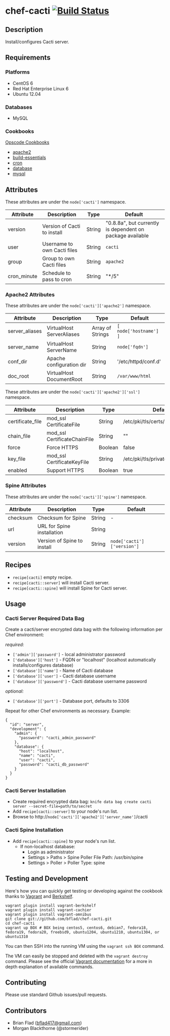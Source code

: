 # chef-cacti [![Build Status](https://secure.travis-ci.org/bflad/chef-cacti.png?branch=master)](http://travis-ci.org/bflad/chef-cacti)

## Description

Install/configures Cacti server.

## Requirements

### Platforms

* CentOS 6
* Red Hat Enterprise Linux 6
* Ubuntu 12.04

### Databases

* MySQL

### Cookbooks

[Opscode Cookbooks](https://github.com/opscode-cookbooks/)

* [apache2](https://github.com/opscode-cookbooks/apache2/)
* [build-essentials](https://github.com/opscode-cookbooks/build-essentials/)
* [cron](https://github.com/opscode-cookbooks/cron/)
* [database](https://github.com/opscode-cookbooks/database/)
* [mysql](https://github.com/opscode-cookbooks/mysql/)

## Attributes

These attributes are under the `node['cacti']` namespace.

Attribute | Description | Type | Default
----------|-------------|------|--------
version | Version of Cacti to install | String | "0.8.8a", but currently is dependent on package available
user | Username to own Cacti files | String | `cacti`
group | Group to own Cacti files | String | `apache2`
cron_minute | Schedule to pass to cron | String | "*/5"

### Apache2 Attributes ###

These attributes are under the `node['cacti']['apache2']` namespace.

Attribute | Description | Type | Default
----------|-------------|------|--------
server_aliases | VirtualHost ServerAliases | Array of Strings | `[ node['hostname'] ]`
server_name | VirtualHost ServerName | String | `node['fqdn']`
conf_dir | Apache configuration dir | String | '/etc/httpd/conf.d'
doc_root | VirtualHost DocumentRoot | String | `/var/www/html`

These attributes are under the `node['cacti']['apache2']['ssl']` namespace.

Attribute | Description | Type | Default
----------|-------------|------|--------
certificate_file | mod_ssl CertificateFile | String | /etc/pki/tls/certs/localhost.crt
chain_file | mod_ssl CertificateChainFile | String | ""
force | Force HTTPS | Boolean | false
key_file | mod_ssl CertificateKeyFile | String | /etc/pki/tls/private/localhost.key
enabled | Support HTTPS | Boolean | true

### Spine Attributes ###

These attributes are under the `node['cacti']['spine']` namespace.

Attribute | Description | Type | Default
----------|-------------|------|--------
checksum | Checksum for Spine | String | -
url | URL for Spine installation | String | 
version | Version of Spine to install | String | `node['cacti']['version']`

## Recipes

* `recipe[cacti]` empty recipe.
* `recipe[cacti::server]` will install Cacti server.
* `recipe[cacti::spine]` will install Spine for Cacti server.

## Usage

### Cacti Server Required Data Bag

Create a cacti/server encrypted data bag with the following information per Chef environment:

_required:_
* `['admin']['password']` - local administrator password
* `['database']['host']` - FQDN or "localhost" (localhost automatically installs/configures database)
* `['database']['name']` - Name of Cacti database
* `['database']['user']` - Cacti database username
* `['database']['password']` - Cacti database username password

_optional:_
* `['database']['port']` - Database port, defaults to 3306

Repeat for other Chef environments as necessary. Example:

    {
      "id": "server",
      "development": {
        "admin": {
          "password": "cacti_admin_password"
        },
        "database": {
          "host": "localhost",
          "name": "cacti",
          "user": "cacti",
          "password": "cacti_db_password"
        }
      }
    }

### Cacti Server Installation

* Create required encrypted data bag: `knife data bag create cacti server --secret-file=path/to/secret`
* Add `recipe[cacti::server]` to your node's run list.
* Browse to http://`node['cacti']['apache2']['server_name']`/cacti

### Cacti Spine Installation ###

* Add `recipe[cacti::spine]` to your node's run list.
  * If non-localhost database:
    * Login as administrator
    * Settings > Paths > Spine Poller File Path: /usr/bin/spine
    * Settings > Poller > Poller Type: spine

## Testing and Development

Here's how you can quickly get testing or developing against the cookbook thanks to [Vagrant](http://vagrantup.com/) and [Berkshelf](http://berkshelf.com/).

    vagrant plugin install vagrant-berkshelf
    vagrant plugin install vagrant-cachier
    vagrant plugin install vagrant-omnibus
    git clone git://github.com/bflad/chef-cacti.git
    cd chef-cacti
    vagrant up BOX # BOX being centos5, centos6, debian7, fedora18, fedora19, fedora20, freebsd9, ubuntu1204, ubuntu1210, ubuntu1304, or ubuntu1310

You can then SSH into the running VM using the `vagrant ssh BOX` command.

The VM can easily be stopped and deleted with the `vagrant destroy` command. Please see the official [Vagrant documentation](http://docs.vagrantup.com/v2/cli/index.html) for a more in depth explanation of available commands.

## Contributing

Please use standard Github issues/pull requests.

## Contributors

* Brian Flad (<bflad417@gmail.com>)
* Morgan Blackthorne (@stormerider)
